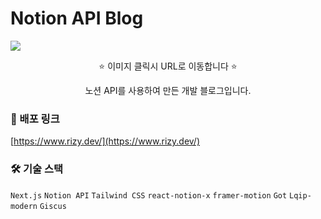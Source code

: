 # Notion API Blog
[![](https://velog.velcdn.com/images/gyonnmi/post/72955188-cc1e-4d41-b6f0-9182f641e0ff/image.png)](https://www.rizy.dev/)

<p align="center">⭐ 이미지 클릭시 URL로 이동합니다 ⭐<br/></p> 
<p align="center">노션 API를 사용하여 만든 개발 블로그입니다.</p>

### 🔗 배포 링크
[https://www.rizy.dev/](https://www.rizy.dev/)

### 🛠 기술 스택
```Next.js``` ```Notion API``` ```Tailwind CSS``` ```react-notion-x``` ```framer-motion``` ```Got``` ```Lqip-modern``` ```Giscus```

